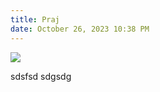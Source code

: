 ```yaml
---
title: Praj
date: October 26, 2023 10:38 PM
---
```

![](/uploads/19281_75_-1_34__-nifty50-index.png)

s﻿dsfsd sdgsdg